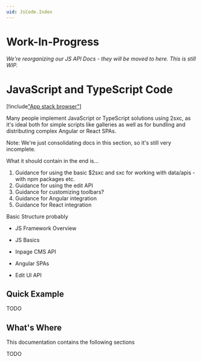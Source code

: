 ```yaml
---
uid: JsCode.Index
---
```


# Work-In-Progress

_We're reorganizing our JS API Docs - they will be moved to here. This is still WIP._

# JavaScript and TypeScript Code

[!include["App stack browser"](../basics/stack/_shared-browser.md)]

Many people implement JavaScript or TypeScript solutions using 2sxc, as it's ideal both for simple scripts like galleries as well as for bundling and distributing complex Angular or React SPAs.

Note: We're just consolidating docs in this section, so it's still very incomplete. 

What it should contain in the end is...

1. Guidance for using the basic $2sxc and sxc for working with data/apis - with npm packages etc.
1. Guidance for using the edit API
1. Guidance for customizing toolbars?
1. Guidance for Angular integration
1. Guidance for React integration


Basic Structure probably

* JS Framework Overview

* JS Basics

* Inpage CMS API

* Angular SPAs

* Edit UI API


## Quick Example

TODO 

## What's Where

This documentation contains the following sections

TODO


